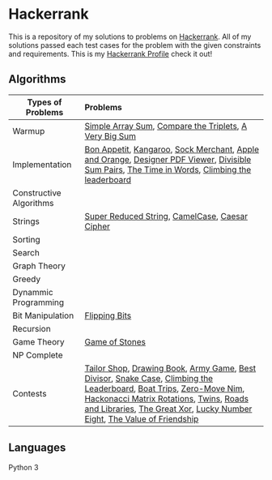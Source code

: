 # Hackerrank
This is a repository of my solutions to problems on [Hackerrank](https://www.hackerrank.com/). All of my solutions passed each test cases for the problem with the given constraints and requirements. This is my [Hackerrank Profile](https://www.hackerrank.com/mariofidalgo) check it out!

## Algorithms

| Types of Problems        | Problems           
| ------------- |:-------------|
| Warmup                  | [Simple Array Sum](Algorithms/Warmup/Simple%20Array%20Sum/), [Compare the Triplets](Algorithms/Warmup/Compare%20the%20Triplets/), [A Very Big Sum](Algorithms/Warmup/A%20Very%20Big%20Sum/) 
| Implementation          | [Bon Appetit](Algorithms/Implementation/Bon%20Appetit/), [Kangaroo](Algorithms/Implementation/Kangaroo/), [Sock Merchant](Algorithms/Implementation/Sock%20Merchant/), [Apple and Orange](Algorithms/Implementation/Apple%20and%20Orange/), [Designer PDF Viewer](Algorithms/Implementation/Designer%20PDF%20Viewer/), [Divisible Sum Pairs](Algorithms/Implementation/Divisible%20Sum%20Pairs/), [The Time in Words](Algorithms/Implementation/The%20Time%20in%20Words/), [Climbing the leaderboard](Algorithms/Implementation/Climbing%20the%20leaderboard/)
| Constructive Algorithms | 
| Strings                 | [Super Reduced String](Algorithms/Strings/Super%20Reduced%20String/), [CamelCase](Algorithms/Strings/CamelCase/), [Caesar Cipher](Algorithms/Strings/Caesar%20Cipher/) 
| Sorting                 | 
| Search                  |   
| Graph Theory            | 
| Greedy                  |  
| Dynammic Programming    | 
| Bit Manipulation        | [Flipping Bits](Algorithms/Bit%20Manipulation/Flipping%20Bits/)
| Recursion               | 
| Game Theory             | [Game of Stones](Algorithms/Game%20Theory/Game%20of%20Stones/)
| NP Complete             |    
| Contests                | [Tailor Shop](Algorithms/Contests/Tailor%20Shop/), [Drawing Book](Algorithms/Contests/Drawing%20Book/), [Army Game](Algorithms/Contests/Army%20Game/), [Best Divisor](Algorithms/Contests/Best%20Divisor/), [Snake Case](Algorithms/Contests/Snake%20Case/), [Climbing the Leaderboard](Algorithms/Contests/Climbing%20the%20Leaderboard/), [Boat Trips](Algorithms/Contests/Boat%20Trips/), [Zero-Move Nim](Algorithms/Contests/Zero-Move%20Nim/), [Hackonacci Matrix Rotations](Algorithms/Contests/Hackonacci%20Matrix%20Rotations/), [Twins](Algorithms/Contests/Twins/), [Roads and Libraries](Algorithms/Contests/Roads%20and%20Libraries/), [The Great Xor](Algorithms/Contests/The%20Great%20Xor/), [Lucky Number Eight](Algorithms/Contests/Lucky%20Number%20Eight/), [The Value of Friendship](Algorithms/Contests/The%20Value%20of%20Friendship/)

## Languages
Python 3

